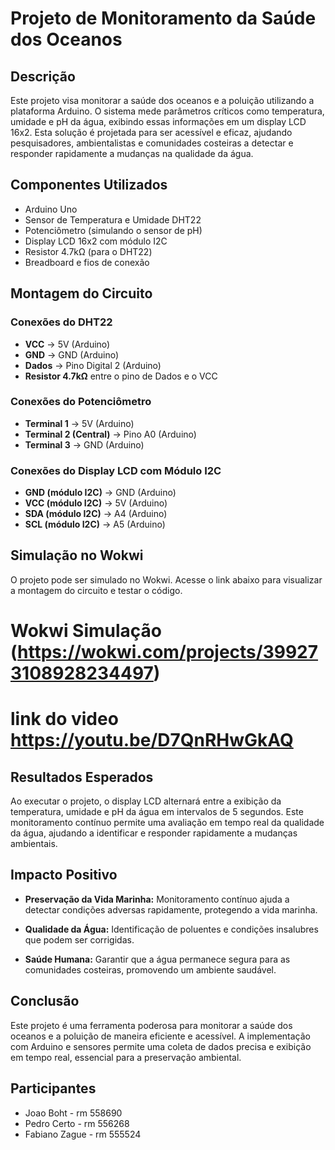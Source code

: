 # Projeto de Monitoramento da Saúde dos Oceanos

## Descrição

Este projeto visa monitorar a saúde dos oceanos e a poluição utilizando a plataforma Arduino. O sistema mede parâmetros críticos como temperatura, umidade e pH da água, exibindo essas informações em um display LCD 16x2. Esta solução é projetada para ser acessível e eficaz, ajudando pesquisadores, ambientalistas e comunidades costeiras a detectar e responder rapidamente a mudanças na qualidade da água.

## Componentes Utilizados

* Arduino Uno
* Sensor de Temperatura e Umidade DHT22
* Potenciômetro (simulando o sensor de pH)
* Display LCD 16x2 com módulo I2C
* Resistor 4.7kΩ (para o DHT22)
* Breadboard e fios de conexão

## Montagem do Circuito

### Conexões do DHT22

* **VCC** → 5V (Arduino)
* **GND** → GND (Arduino)
* **Dados** → Pino Digital 2 (Arduino)
* **Resistor 4.7kΩ** entre o pino de Dados e o VCC

### Conexões do Potenciômetro

* **Terminal 1** → 5V (Arduino)
* **Terminal 2 (Central)** → Pino A0 (Arduino)
* **Terminal 3** → GND (Arduino)

### Conexões do Display LCD com Módulo I2C

* **GND (módulo I2C)** → GND (Arduino)
* **VCC (módulo I2C)** → 5V (Arduino)
* **SDA (módulo I2C)** → A4 (Arduino)
* **SCL (módulo I2C)** → A5 (Arduino)


## Simulação no Wokwi

O projeto pode ser simulado no Wokwi. Acesse o link abaixo para visualizar a montagem do circuito e testar o código.

# Wokwi Simulação (https://wokwi.com/projects/399273108928234497)


 # link do video https://youtu.be/D7QnRHwGkAQ

 
## Resultados Esperados

Ao executar o projeto, o display LCD alternará entre a exibição da temperatura, umidade e pH da água em intervalos de 5 segundos. Este monitoramento contínuo permite uma avaliação em tempo real da qualidade da água, ajudando a identificar e responder rapidamente a mudanças ambientais.

## Impacto Positivo

* **Preservação da Vida Marinha:** Monitoramento contínuo ajuda a detectar condições adversas rapidamente, protegendo a vida marinha.

* **Qualidade da Água:** Identificação de poluentes e condições insalubres que podem ser corrigidas.

* **Saúde Humana:** Garantir que a água permanece segura para as comunidades costeiras, promovendo um ambiente saudável.


## Conclusão

Este projeto é uma ferramenta poderosa para monitorar a saúde dos oceanos e a poluição de maneira eficiente e acessível. A implementação com Arduino e sensores permite uma coleta de dados precisa e exibição em tempo real, essencial para a preservação ambiental.

## Participantes

- Joao Boht - rm 558690
- Pedro Certo - rm 556268
- Fabiano Zague - rm 555524
